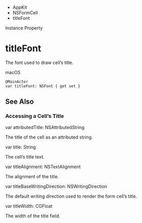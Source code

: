 

- AppKit
- NSFormCell
-  titleFont 

Instance Property

# titleFont

The font used to draw cell’s title.

macOS

``` source
@MainActor
var titleFont: NSFont { get set }
```

## See Also

### Accessing a Cell’s Title

var attributedTitle: NSAttributedString

The title of the cell as an attributed string.

var title: String

The cell’s title text.

var titleAlignment: NSTextAlignment

The alignment of the title.

var titleBaseWritingDirection: NSWritingDirection

The default writing direction used to render the form cell’s title.

var titleWidth: CGFloat

The width of the title field.

